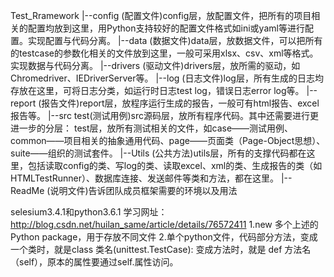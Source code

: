 Test_Rramework
    |--config (配置文件)config层，放配置文件，把所有的项目相关的配置均放到这里，用Python支持较好的配置文件格式如ini或yaml等进行配置。实现配置与代码分离。
    |--data   (数据文件)data层，放数据文件，可以把所有的testcase的参数化相关的文件放到这里，一般可采用xlsx、csv、xml等格式。实现数据与代码分离。
    |--drivers (驱动文件)drivers层，放所需的驱动，如Chromedriver、IEDriverServer等。
    |--log     (日志文件)log层，所有生成的日志均存放在这里，可将日志分类，如运行时日志test log，错误日志error log等。
    |--report  (报告文件)report层，放程序运行生成的报告，一般可有html报告、excel报告等。
    |--src test(测试用例)src源码层，放所有程序代码。其中还需要进行更进一步的分层：
        test层，放所有测试相关的文件，如case——测试用例、common——项目相关的抽象通用代码、page——页面类（Page-Object思想）、suite——组织的测试套件。
    |--Utils   (公共方法)utils层，所有的支撑代码都在这里，包括读取config的类、写log的类、读取excel、xml的类、生成报告的类（如HTMLTestRunner）、数据库连接、发送邮件等类和方法，都在这里。
    |--ReadMe  (说明文件)告诉团队成员框架需要的环境以及用法

selesium3.4.1和python3.6.1
学习网址：http://blog.csdn.net/huilan_same/article/details/76572411
1.new 多个上述的Python package，用于存放不同文件
2.单个python文件，代码部分方法，变成一个类时，就是class 类名(unittest.TestCase):
变成方法时，就是 def 方法名（self），原本的属性要通过self.属性访问。





